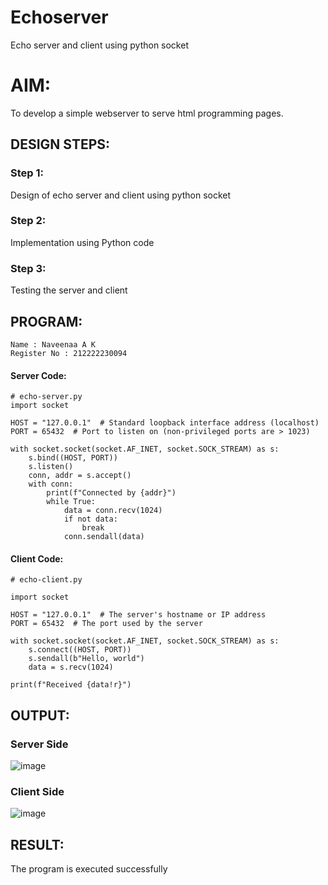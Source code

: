 # Echoserver
Echo server and client using python socket

# AIM:

To develop a simple webserver to serve html programming pages.

## DESIGN STEPS:

### Step 1:

Design of echo server and client using python socket

### Step 2:

Implementation using Python code

### Step 3:

Testing the server and client 

## PROGRAM:
```
Name : Naveenaa A K
Register No : 212222230094
```
#### Server Code:
```
# echo-server.py
import socket

HOST = "127.0.0.1"  # Standard loopback interface address (localhost)
PORT = 65432  # Port to listen on (non-privileged ports are > 1023)

with socket.socket(socket.AF_INET, socket.SOCK_STREAM) as s:
    s.bind((HOST, PORT))
    s.listen()
    conn, addr = s.accept()
    with conn:
        print(f"Connected by {addr}")
        while True:
            data = conn.recv(1024)
            if not data:
                break
            conn.sendall(data)
```
#### Client Code:
```
# echo-client.py

import socket

HOST = "127.0.0.1"  # The server's hostname or IP address
PORT = 65432  # The port used by the server

with socket.socket(socket.AF_INET, socket.SOCK_STREAM) as s:
    s.connect((HOST, PORT))
    s.sendall(b"Hello, world")
    data = s.recv(1024)

print(f"Received {data!r}")
```


## OUTPUT:
### Server Side
![image](https://github.com/naveenaakumarasamy/Echoserver/assets/113497406/ab0ecef9-fbbd-468e-98cc-c3564338e55c)
### Client Side
![image](https://github.com/naveenaakumarasamy/Echoserver/assets/113497406/782d16d6-be5d-453b-ab50-06679e590ada)


## RESULT:
The program is executed successfully
